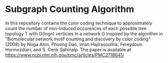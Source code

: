 # Subgraph Counting Algorithm

In this repository contains the color coding technique to approximately count the number of non-induced occurences of each possible tree topology T with O(logn) verticies in a network G inspired by the algorithm in "Biomolecular network motif counting and discovery by color coding" (2008) by Noga Alon, Phuong Dao, Iman Hajirasouliha, Fereydoun Hormozdiari, and S. Cenk Sahinalp. The paper is available at https://www.ncbi.nlm.nih.gov/pmc/articles/PMC2718641/

